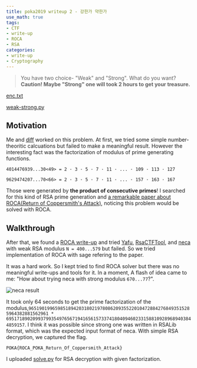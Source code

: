 ```yaml
---
title: poka2019 writeup 2 - 강한가 약한가
use_math: true
tags:
- CTF
- write-up
- ROCA
- RSA
categories:
- write-up
- Cryptography
---
```




> You have two choice- "Weak" and "Strong".
> What do you want?
> **Caution! Maybe "Strong" one will took 2 hours to get your treasure.**

[enc.txt](https://github.com/3-24/write-up/blob/master/2019/poka/WeakOrStrong/enc.txt)

[weak-strong.py](https://github.com/3-24/write-up/blob/master/2019/poka/WeakOrStrong/weak-strong.py)



## Motivation

Me and [diff](https://github.com/pcw109550) worked on this problem. At first, we tried some simple number-theoritic calcuations but failed to make a meaningful result. However the interesting fact was the factorization of modulus of prime generating functions.

```
4014476939...30<49> = 2 · 3 · 5 · 7 · 11 · ... · 109 · 113 · 127

9629474207...70<66> = 2 · 3 · 5 · 7 · 11 · ... · 157 · 163 · 167
```

Those were generated by **the product of consecutive primes**! I searched for this kind of RSA prime generation and [a remarkable paper about ROCA(Return of Coppersmith's Attack)](https://acmccs.github.io/papers/p1631-nemecA.pdf), noticing this problem would be solved with ROCA.

## Walkthrough

After that, we found a [ROCA write-up](https://ctftime.org/writeup/8805) and tried [Yafu](https://sourceforge.net/projects/yafu/), [RsaCTFTool](https://github.com/Ganapati/RsaCtfTool), and [neca](https://gitlab.com/jix/neca) with weak RSA modulus `N = 400...579` but failed. So we tried implementation of ROCA with sage refering to the paper.

It was a hard work. So I kept tried to find ROCA solver but there was no meaningful write-ups and tools for it. In a moment, A flash of idea came to me: "How about trying neca with strong modulus `670...77`?".

![neca result](https://raw.githubusercontent.com/3-24/write-up/master/2019/poka/WeakOrStrong/images/Screenshot%20from%202019-09-21%2011-58-26.png)



It took only 64 seconds to get the prime factorization of the modulus,`96519019965985189420318021978086209355220104728842768493515285964382881562961 * 69517189020993799354976567194165615733741804094602331588109289689403844859157`. I think it was possible since strong one was written in RSALib format, which was the expected input format of neca. With simple RSA decryption, we captured the flag.

```
POKA{ROCA_POKA_Return_Of_Coppersmith_Attack}
```

I uploaded [solve.py](https://github.com/3-24/write-up/blob/master/2019/poka/WeakOrStrong/solve.py) for RSA decryption with given factorization.